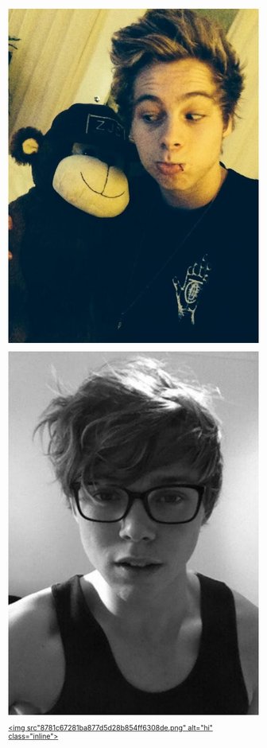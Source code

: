 [<img src="1468a6645cd83132498adc2baf8d5bec.jpg" alt="hi" class="inline">](5SecondsOfSummer.md)


[<img src="9a400c490415992ef623682e886dc893.jpg" alt="hi" class="inline">](5SecondsOfSummer.md)

[<img src"8781c67281ba877d5d28b854ff6308de.png" alt="hi" class="inline">](5SecondsOfSummer.md)

